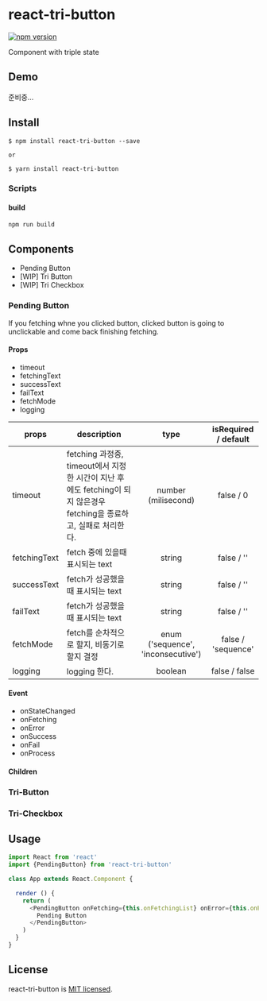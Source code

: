 # react-tri-button

[![npm version](https://badge.fury.io/js/react-tri-button.svg)](https://badge.fury.io/js/react-tri-button)

Component with triple state

## Demo

준비중...

## Install

```
$ npm install react-tri-button --save

or 

$ yarn install react-tri-button
```

### Scripts

#### build

```bash
npm run build
```

## Components

- Pending Button
- [WIP] Tri Button
- [WIP] Tri Checkbox

### Pending Button

If you fetching whne you clicked button, clicked button is going to unclickable and come back finishing fetching.

#### Props

- timeout
- fetchingText
- successText
- failText
- fetchMode
- logging

| props | description | type | isRequired / default |
|-------|-------|:------:|:------:|
|   timeout    |   fetching 과정중, timeout에서 지정한 시간이 지난 후에도 fetching이 되지 않은경우 fetching을 종료하고, 실패로 처리한다.    |   number (milisecond)    |    false / 0 |
|   fetchingText    |   fetch 중에 있을때 표시되는 text    |   string    |   false / ''  |
|   successText    | fetch가 성공했을때 표시되는 text |   string    |  false / ''   |
|   failText    | fetch가 성공했을때 표시되는 text | string |  false / ''   |
| fetchMode | fetch를 순차적으로 할지, 비동기로 할지 결정 | enum ('sequence', 'inconsecutive') | false / 'sequence' |
| logging | logging 한다. | boolean | false / false |

#### Event

- onStateChanged
- onFetching
- onError
- onSuccess
- onFail
- onProcess


#### Children


### Tri-Button


### Tri-Checkbox




## Usage

``` javascript
import React from 'react'
import {PendingButton} from 'react-tri-button'

class App extends React.Component {

  render () {
    return (
      <PendingButton onFetching={this.onFetchingList} onError={this.onError} onSuccess={this.onSuccess}>
        Pending Button
      </PendingButton>
    )
  }
}

```



## License

react-tri-button is [MIT licensed](./LICENSE).